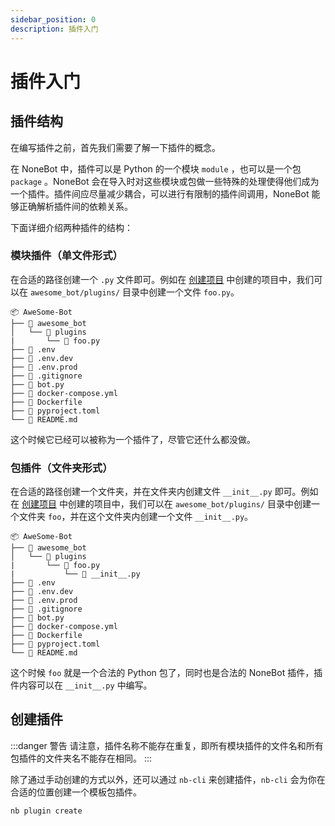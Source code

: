 ```yaml
---
sidebar_position: 0
description: 插件入门
---
```


# 插件入门

## 插件结构

在编写插件之前，首先我们需要了解一下插件的概念。

在 NoneBot 中，插件可以是 Python 的一个模块 `module` ，也可以是一个包 `package` 。NoneBot 会在导入时对这些模块或包做一些特殊的处理使得他们成为一个插件。插件间应尽量减少耦合，可以进行有限制的插件间调用，NoneBot 能够正确解析插件间的依赖关系。

下面详细介绍两种插件的结构：

### 模块插件（单文件形式）

在合适的路径创建一个 `.py` 文件即可。例如在 [创建项目](../create-project.md) 中创建的项目中，我们可以在 `awesome_bot/plugins/` 目录中创建一个文件 `foo.py`。

```tree title=Project {4}
📦 AweSome-Bot
├── 📂 awesome_bot
│   └── 📂 plugins
|       └── 📜 foo.py
├── 📜 .env
├── 📜 .env.dev
├── 📜 .env.prod
├── 📜 .gitignore
├── 📜 bot.py
├── 📜 docker-compose.yml
├── 📜 Dockerfile
├── 📜 pyproject.toml
└── 📜 README.md
```

这个时候它已经可以被称为一个插件了，尽管它还什么都没做。

### 包插件（文件夹形式）

在合适的路径创建一个文件夹，并在文件夹内创建文件 `__init__.py` 即可。例如在 [创建项目](../create-project.md) 中创建的项目中，我们可以在 `awesome_bot/plugins/` 目录中创建一个文件夹 `foo`，并在这个文件夹内创建一个文件 `__init__.py`。

```tree title=Project {4,5}
📦 AweSome-Bot
├── 📂 awesome_bot
│   └── 📂 plugins
|       └── 📂 foo.py
|           └── 📜 __init__.py
├── 📜 .env
├── 📜 .env.dev
├── 📜 .env.prod
├── 📜 .gitignore
├── 📜 bot.py
├── 📜 docker-compose.yml
├── 📜 Dockerfile
├── 📜 pyproject.toml
└── 📜 README.md
```

这个时候 `foo` 就是一个合法的 Python 包了，同时也是合法的 NoneBot 插件，插件内容可以在 `__init__.py` 中编写。

## 创建插件

:::danger 警告
请注意，插件名称不能存在重复，即所有模块插件的文件名和所有包插件的文件夹名不能存在相同。
:::

除了通过手动创建的方式以外，还可以通过 `nb-cli` 来创建插件，`nb-cli` 会为你在合适的位置创建一个模板包插件。

```bash
nb plugin create
```
